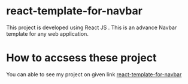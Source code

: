 # react-template-for-navbar
This project is developed using React JS .
This is an advance Navbar template for any web application.

# How to accsess these project
You can able to see my project on given link [react-template-for-navbar](https://react-navbar-template.vercel.app/)
